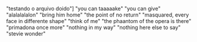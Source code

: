 "testando o arquivo doido"]
"you can taaaaake"
"you can give"
"alalalalalon"
"bring him home"
"the point of no return"
"masquared, every face in differente shape"
"think of me"
"the phaantom of the opera is there"
"primadona once more"
"nothing in my way"
"nothing here else to say"
"stevie wonder"